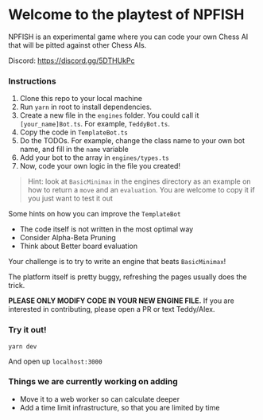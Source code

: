 # Welcome to the playtest of NPFISH

NPFISH is an experimental game where you can code your own Chess AI that will be pitted against other Chess AIs.

Discord: https://discord.gg/5DTHUkPc

### Instructions

1. Clone this repo to your local machine
1. Run `yarn` in root to install dependencies.
1. Create a new file in the `engines` folder. You could call it `[your_name]Bot.ts`. For example, `TeddyBot.ts`.
1. Copy the code in `TemplateBot.ts`
1. Do the TODOs. For example, change the class name to your own bot name, and fill in the `name` variable
1. Add your bot to the array in `engines/types.ts`
1. Now, code your own logic in the file you created!

> Hint: look at `BasicMinimax` in the engines directory as an example on how to return a `move` and an `evaluation`. You are welcome to copy it if you just want to test it out

Some hints on how you can improve the `TemplateBot`

- The code itself is not written in the most optimal way
- Consider Alpha-Beta Pruning
- Think about Better board evaluation

Your challenge is to try to write an engine that beats `BasicMinimax`!

The platform itself is pretty buggy, refreshing the pages usually does the trick.

**PLEASE ONLY MODIFY CODE IN YOUR NEW ENGINE FILE.** If you are interested in contributing, please open a PR or text Teddy/Alex.

### Try it out!

```
yarn dev
```

And open up `localhost:3000`

### Things we are currently working on adding

- Move it to a web worker so can calculate deeper
- Add a time limit infrastructure, so that you are limited by time
